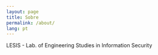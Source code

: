 ```yaml
---
layout: page
title: Sobre
permalink: /about/
lang: pt
---
```



LESIS - Lab. of Engineering Studies in Information Security
